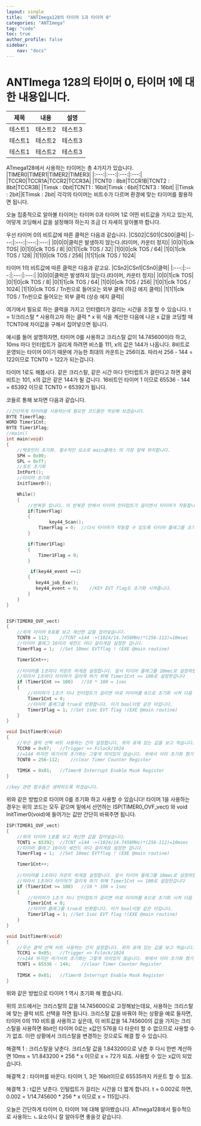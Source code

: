 ```yaml
---
layout: single
title:  "ANTImega128의 타이머 1과 타이머 0"
categories: "ANTImega"
tag: "code"
toc: true
author_profile: false
sidebar:
    nav: "docs"
---
```


# ANTImega 128의 타이머 0, 타이머 1에 대한 내용입니다.

|제목|내용|설명|
|------|---|---|
|테스트1|테스트2|테스트3|
|테스트1|테스트2|테스트3|
|테스트1|테스트2|테스트3|


ATmega128에서 사용하는 타이머는 총 4가지가 있습니다.
|TIMER0|TIMER1|TIMER2|TIMER3|
|:---:|:---:|:---:|:---:|
|TCCR0|TCCR1A|TCCR2|TCCR3A|
|TCNT0 : 8bit|TCCR1B|TCNT2 : 8bit|TCCR3B|
|Timsk : 0bit|TCNT1 : 16bit|Timsk : 6bit|TCNT3 : 16bit|
||Timsk : 2bit||ETimsk : 2bit|
각각의 타이머는 비트수가 다르며 환경에 맞는 타이머를 활용하면 됩니다.

오늘 집중적으로 알아볼 타이머는 타이머 0과 타이머 1로 어떤 비트값을 가지고 있는지, 어덯게 코딩해서 값을 설정해야 하는지 조금 더 자세히 알아볼까 합니다.

우선 타이머 0의 비트값에 따른 클럭은 다음과 같습니다.
|CS02|CS01|CS00|클럭|
|:---:|:---:|:---:|:---:|
|0|0|0|클럭은 발생하지 않는다.(타이머, 카운터 정지)|
|0|0|1|clk TOS|
|0|1|0|clk TOS / 8|
|0|1|1|clk TOS / 32|
|1|0|0|clk TOS / 64|
|1|0|1|clk TOS / 128|
|1|1|0|clk TOS / 256|
|1|1|1|clk TOS / 1024|

타이머 1의 비트값에 따른 클럭은 다음과 같고요.
|CSn2|CSn1|CSn0|클럭|
|:---:|:---:|:---:|:---:|
|0|0|0|클럭은 발생하지 않는다.(타이머, 카운터 정지)|
|0|0|1|clk TOS|
|0|1|0|clk TOS / 8|
|0|1|1|clk TOS / 64|
|1|0|0|clk TOS / 256|
|1|0|1|clk TOS / 1024|
|1|1|0|clk TOS / Tn핀으로 들어오는 외부 클럭 (하강 에지 클럭)|
|1|1|1|clk TOS / Tn핀으로 들어오는 외부 클럭 (상승 에지 클럭)|

여기에서 필요로 하는 클럭을 가지고 인터렙터가 걸리는 시간을 조절 할 수 있습니다.
t = 1/크리스탈 * 사용하고자 하는 클럭 * x
위 식을 계산한 다음에 나온 x 값을 코딩할 때 TCNT0에 차이값을 구해서 집어넣으면 됩니다.

예시를 들어 설명하자면, 타이머 0를 사용하고 크리스탈 값이 14.745600이라 하고, 10ms 마다 인터럽트가 걸리게 하려면 비스틑 111, x의 값은 144가 나옵니다. 8비트로 운영되는 타이머 0이기 때문에 가능한 최대의 카운트는 256이죠. 따라서 256 - 144 = 122이므로 TCNT0 = 122가 되는겁니다.

타이머 1로도 해봅시다. 같은 크리스탈, 같은 시간 마다 인터럽트가 걸린다고 하면 클럭비트는 101, x의 값은 같은 144가 될 겁니다. 16비트인 타이머 1 이므로 65536 - 144 = 65392 이므로 TCNT0 = 65392가 됩니다.

코들르 통해 보자면 다음과 같습니다.

```cpp
//간단하게 타이머를 사용하는데 필요한 코드들만 작성해 보겠습니다.
BYTE TimerFlag;
WORD Timer1Cnt;
BYTE Timer1Flag;
//main()
int main(void)
{
    //택포인터 초기화. 필수적인 요소로 main클래스 의 가장 앞에 위치합니다.
    SPH = 0x00;
    SPL = 0xff;
    //포트 초기화
    IntPort();
    //타이머 초기화
    InitTimer0();

    While()
    {
        //반복문 입니다. 이 반복문 안에서 타이머 인터럽트가 걸리면서 타이머가 작동합니다.
        if(TimerFlag)
        {
                key44_Scan();
            TimerFlag = 0;  //다시 타이머가 작동할 수 있도록 타이머 플래그를 초기화 합니다.
        }

        if(Timer1Flag)
        {
            Timer1Flag = 0;
        }

         if(key44_event ==1)
        {
           key44_job_Exe();
           key44_event = 0;    //KEY EVT flag도 초기화 시켜줍니다.
        }
    }
}


ISP(TIMER0_OVF_vect)
{
	//위의 타이머 0표를 보고 계산한 값을 집어넣습니다.
	TCNT0 = 112;	//TCNT =144 ->(1024/14.7456MHz)*(256-112)=10msec
	//타이머 플래그 10미리 세컨드 마다 걸리게끔 설정한 겁니다.
	TimerFlag = 1;	//Set 10mec EVTflag ! (EXE @main routine)

	Timer1Cnt++;
		
	//타이머를 1초마다 카운트 하게끔 설정합니다. 앞서 타이머 플래그를 10mec로 설정하였으므로 100이 곱해져야 1이됩니다.
	//따라서 1초마다 타이머가 걸리게 하기 위해 Timer1Cnt >= 100로 설정한겁니다
	if (Timer1Cnt >= 100)	//10 * 100 = 1sec
	{
		//타이머가 1초가 지나 인터럽트가 걸리면 마로 타이머를 0으로 초기화 시켜 다음 1초가 되었을때 다시 인터럽트 걸리게 합니다.
		Timer1Cnt = 0;
		//타이머 플래그를 true로 반환합니다. 이거 bool이랑 같은 타입니다.
		Timer1Flag = 1;	//Set 1sec EVT flag !(EXE @main routine)
	}
}

void InitTimer0(void)
{
	//무슨 클럭 선택 비트 사용하는 건지 설정합니다. 위의 표에 있는 값을 보고 적습니다. 여기선 1024를 사용하였으므로 111인 0x07을 집어넣습니다.
	TCCR0 = 0x07;	//Trigger => Fclock/1024
	//=144 하지만 여기서의 초기화는 그렇게 의미있지 않습니다. 위에서 이미 초기화 했기 때문입니다.
	TCNT0 = 256-112;	//clear Timer Counter Register
	
	TIMSK = 0x01;	//Timer0 Interrupt Enable Mask Register
}

//key 관련 함수들은 생략하도록 하겠습니다.
```

위와 같은 방법으로 타이머 0를 초기화 하고 사용할 수 있습니다!
타이머 1을 사용하는 경우는 위의 코드는 모두 같으며 밑에서 선언하는 ISP(TIMER0_OVF_vect) 와 void InitTimer0(void)에 들어가는 값만 간단히 바꿔주면 됩니다.

```cpp
ISP(TIMER1_OVF_vect)
{
	//위의 타이머 1표를 보고 계산한 값을 집어넣습니다.
	TCNT1 = 65392;	//TCNT =144 ->(1024/14.7456MHz)*(256-112)=10msec
	//타이머 플래그 10미리 세컨드 마다 걸리게끔 설정한 겁니다.
	TimerFlag = 1;	//Set 10mec EVTflag ! (EXE @main routine)

	Timer1Cnt++;
		
	//타이머를 1초마다 카운트 하게끔 설정합니다. 앞서 타이머 플래그를 10mec로 설정하였으므로 100이 곱해져야 1이됩니다.
	//따라서 1초마다 타이머가 걸리게 하기 위해 Timer1Cnt >= 100로 설정한겁니다
	if (Timer1Cnt >= 100)	//10 * 100 = 1sec
	{
		//타이머가 1초가 지나 인터럽트가 걸리면 마로 타이머를 0으로 초기화 시켜 다음 1초가 되었을때 다시 인터럽트 걸리게 합니다.
		Timer1Cnt = 0;
		//타이머 플래그를 true로 반환합니다. 이거 bool이랑 같은 타입니다.
		Timer1Flag = 1;	//Set 1sec EVT flag !(EXE @main routine)
	}
}

void InitTimer0(void)
{
	//무슨 클럭 선택 비트 사용하는 건지 설정합니다. 위의 표에 있는 값을 보고 적습니다. 여기선 1024를 사용하였으므로 101인 0x05을 집어넣습니다.
	TCCR1 = 0x05;	//Trigger => Fclock/1024
	//=144 하지만 여기서의 초기화는 그렇게 의미있지 않습니다. 위에서 이미 초기화 했기 때문입니다.
	TCNT1 = 65536 - 144;	//clear Timer Counter Register
	
	TIMSK = 0x01;	//Timer0 Interrupt Enable Mask Register
}
```

위와 같은 방법으로 타이머 1 역시 초기화 해 봤습니다.

위의 코드에서는 크리스탈의 값을 14.745600으로 고정해놨는데요, 사용하는 크리스탈에 맞는 클럭 비트 선택을 하면 됩니다. 크리스탈 값을 바꿔야 하는 상황을 예로 들자면,
타이머 0의 110 비트를 사용하고 싶은데,  이 비트값을 14.745600의 값을 가지는 크리스탈을 사용하면 8bit인 타이머 0로는 x값인 576을 다 타운터 할 수 없으므로 사용할 수가 없죠. 이런 상황에서 크리스탈을 변경하는 것으로도 해결 할 수 있습니다.

해결책 1 : 크리스탈을 낮춘다.
크리스탈 값을 1.843200으로 낮춘 후 다시 한번 계산하면
10ms = 1/1.843200 * 256 * x 이므로 x = 72가 되죠. 사용할 수 있는 x값이 되었습니다.

해결책 2 : 타이머를 바꾼다.
타이머 1, 3은 16bit이므로 65535까지 카운트 할 수 있죠.

해결책 3 : t값은 낮춘다.
인털럽트가 걸리는 시간을 더 짧게 합니다.
t = 0.002로 하면, 0.002 = 1/14.745600 * 256 * x 이므로 x = 115입니다.

오늘은 간단하게 타이머 0, 타이머 1에 대해 알아봤습니다. ATmega128에서 필수적으로 사용하느 ㄴ요소이니 잘 알아두면 좋을것 같습니다.
